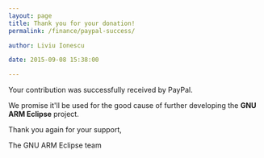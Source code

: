 ```yaml
---
layout: page
title: Thank you for your donation!
permalink: /finance/paypal-success/

author: Liviu Ionescu

date: 2015-09-08 15:38:00

---
```


Your contribution was successfully received by PayPal.

We promise it'll be used for the good cause of further developing the **GNU ARM Eclipse** project.

Thank you again for your support,

The GNU ARM Eclipse team
